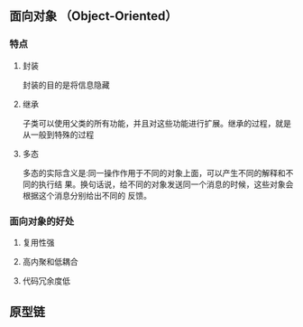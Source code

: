 ## 面向对象 （Object-Oriented）
 ### 特点
  
1. 封装

    封装的目的是将信息隐藏
2. 继承

    子类可以使用父类的所有功能，并且对这些功能进行扩展。继承的过程，就是从一般到特殊的过程

3. 多态

    多态的实际含义是:同一操作作用于不同的对象上面，可以产生不同的解释和不同的执行结 果。换句话说，给不同的对象发送同一个消息的时候，这些对象会根据这个消息分别给出不同的 反馈。

### 面向对象的好处

1. 复用性强

2. 高内聚和低耦合

3. 代码冗余度低

## 原型链

